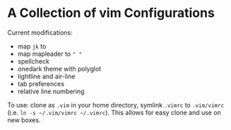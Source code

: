 # A Collection of vim Configurations

Current modifications:

* map `jk` to <ESC>
* map mapleader to `" "`
* spellcheck
* onedark theme with polyglot
* lightline and air-line
* tab preferences
* relative line numbering

To use: clone as `.vim` in your home directory, symlink `.vimrc` to `.vim/vimrc` (i.e. `ln -s ~/.vim/vimrc ~/.vimrc`). 
This allows for easy clone and use on new boxes.
